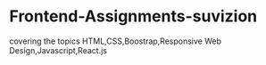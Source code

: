 # Frontend-Assignments-suvizion
 covering the topics HTML,CSS,Boostrap,Responsive Web Design,Javascript,React.js
